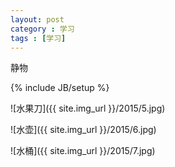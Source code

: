 ```yaml
---
layout: post
category : 学习
tags : [学习]
---
```


静物


<!--break-->
{% include JB/setup %}

![水果刀]({{ site.img_url }}/2015/5.jpg)

![水壶]({{ site.img_url }}/2015/6.jpg)

![水桶]({{ site.img_url }}/2015/7.jpg)

